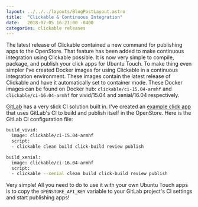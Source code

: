 ```yaml
---
layout: ../../../layouts/BlogPostLayout.astro
title:  "Clickable & Continuous Integration"
date:   2018-07-05 16:21:00 -0400
categories: clickable releases
---
```


The latest release of Clickable contained a new command for publishing apps to
the OpenStore. That feature has been added to make continuous integration using
Clickable possible. It is now very simple to compile, package, and publish your
click apps for Ubuntu Touch. To make thing even simpler I've created Docker
images for using Clickable in a continuous integration environment. These images
contain the latest release of Clickable and have it automatically set to
container mode. These Docker images can be found on Docker hub:
`clickable/ci-15.04-armhf` and `clickable/ci-16.04-armhf` for vivid/15.04 and
xenial/16.04 respectively.

[GitLab](https://about.gitlab.com/features/gitlab-ci-cd/)
has a very slick CI solution built in. I've created an
[example click app](https://gitlab.com/clickable/clickable-gitlab-ci-test) that
uses GitLab's CI to build and publish itself in the OpenStore. Here is the
GitLab CI configuration file:

```bash
build_vivid:
  image: clickable/ci-15.04-armhf
  script:
  - clickable clean build click-build review publish

build_xenial:
  image: clickable/ci-16.04-armhf
  script:
  - clickable --xenial clean build click-build review publish
```

Very simple! All you need to do to use it with your own Ubuntu Touch apps is to
copy the `OPENSTORE_API_KEY` variable to your GitLab project's CI settings and
start publishing apps!
